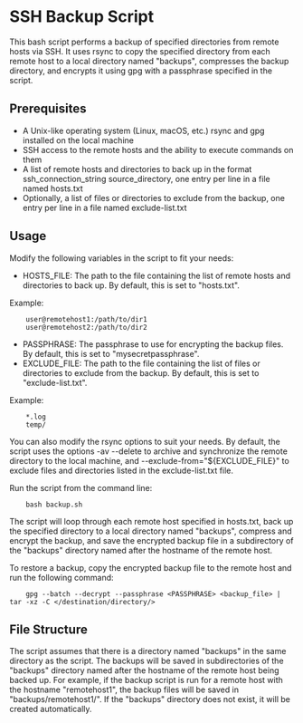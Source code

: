 # SSH Backup Script
This bash script performs a backup of specified directories from remote hosts via SSH. It uses rsync to copy the specified directory from each remote host to a local directory named "backups", compresses the backup directory, and encrypts it using gpg with a passphrase specified in the script.

## Prerequisites
- A Unix-like operating system (Linux, macOS, etc.)
rsync and gpg installed on the local machine
- SSH access to the remote hosts and the ability to execute commands on them
- A list of remote hosts and directories to back up in the format ssh_connection_string source_directory, one entry per line in a file named hosts.txt
- Optionally, a list of files or directories to exclude from the backup, one entry per line in a file named exclude-list.txt

## Usage
Modify the following variables in the script to fit your needs:

-  HOSTS_FILE: The path to the file containing the list of remote hosts and directories to back up. By default, this is set to "hosts.txt".

Example:

        user@remotehost1:/path/to/dir1
        user@remotehost2:/path/to/dir2

- PASSPHRASE: The passphrase to use for encrypting the backup files. By default, this is set to "mysecretpassphrase".
- EXCLUDE_FILE: The path to the file containing the list of files or directories to exclude from the backup. By default, this is set to "exclude-list.txt".

Example:

        *.log
        temp/

You can also modify the rsync options to suit your needs. By default, the script uses the options -av --delete to archive and synchronize the remote directory to the local machine, and --exclude-from="${EXCLUDE_FILE}" to exclude files and directories listed in the exclude-list.txt file.

Run the script from the command line:

        bash backup.sh

The script will loop through each remote host specified in hosts.txt, back up the specified directory to a local directory named "backups", compress and encrypt the backup, and save the encrypted backup file in a subdirectory of the "backups" directory named after the hostname of the remote host.

To restore a backup, copy the encrypted backup file to the remote host and run the following command:

        gpg --batch --decrypt --passphrase <PASSPHRASE> <backup_file> | tar -xz -C </destination/directory/>


## File Structure

The script assumes that there is a directory named "backups" in the same directory as the script. The backups will be saved in subdirectories of the "backups" directory named after the hostname of the remote host being backed up. For example, if the backup script is run for a remote host with the hostname "remotehost1", the backup files will be saved in "backups/remotehost1/". If the "backups" directory does not exist, it will be created automatically.
